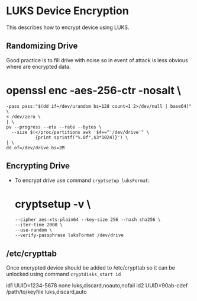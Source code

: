 LUKS Device Encryption
======================
This describes how to encrypt device using LUKS.


Randomizing Drive
-----------------
Good practice is to fill drive with noise so in event of attack is less
obvious where are encrypted data.

  # openssl enc -aes-256-ctr -nosalt \
    -pass pass:"$(dd if=/dev/urandom bs=128 count=1 2>/dev/null | base64)" \
    < /dev/zero \
    | \
    pv --progress --eta --rate --bytes \
      --size $(</proc/partitions awk '$4=="'/dev/drive'" \
               {print sprintf("%.0f",$3*1024)}') \
    | \
    dd of=/dev/drive bs=2M


Encrypting Drive
----------------
- To encrypt drive use command ``cryptsetup luksFormat``:

    # cryptsetup -v \
      --cipher aes-xts-plain64 --key-size 256 --hash sha256 \
      --iter-time 2000 \
      --use-random \
      --verify-passphrase luksFormat /dev/drive


/etc/crypttab
-------------
Once encrypted device should be added to /etc/crypttab so it can be unlocked
using command ``cryptdisks_start id``

  id1  UUID=1234-5678  none              luks,discard,noauto,nofail
  id2  UUID=90ab-cdef  /path/to/keyfile  luks,discard,auto
